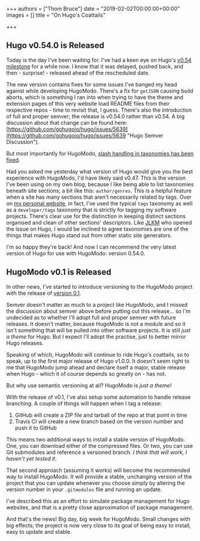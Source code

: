 +++
authors = ["Thom Bruce"]
date = "2019-02-02T00:00:00+00:00"
images = []
title = "On Hugo's Coattails"

+++
## Hugo v0.54.0 is Released

Today is the day I've been waiting for. I've had a keen eye on Hugo's [v0.54 milestone](https://github.com/gohugoio/hugo/milestone/86?closed=1 "Hugo v0.54 Milestone") for a while now. I know that it was delayed, pushed back, and then - surprise! - released ahead of the rescheduled date.

The new version contains fixes for some issues I've banged my head against while developing HugoModo. There's a fix for `getJSON` causing build aborts, which is something I ran into when trying to have the theme and extension pages of this very website load README files from their respective repos - time to revisit that, I guess. There's also the introduction of full and proper semver; the release is v0.54.0 rather than v0.54. A big discussion about that change can be found here: [https://github.com/gohugoio/hugo/issues/5639](https://github.com/gohugoio/hugo/issues/5639 "Hugo Semver Discussion").

But most importantly for HugoModo, [slash handling in taxonomies has been fixed](https://github.com/gohugoio/hugo/issues/5571 "Hugo Restore Slash Handling Discussion").

Had you asked me yesterday what version of Hugo would give you the best experience with HugoModo, I'd have likely said v0.47. This is the version I've been using on my own blog, because I like being able to list taxonomies beneath site sections; a bit like this: `author/genres`. This is a helpful feature when a site has many sections that aren't necessarily related by tags. Over on [my personal website](https://thombruce.com/ "thombruce.com - My Personal Website and Blog"), in fact, I've used the typical `tags` taxonomy as well as a `developer/tags` taxonomy that is strictly for tagging my software projects. There's clear use for the distinction in keeping distinct sections organised and clean of other sections' descriptors. Like [JLKM](https://github.com/JLKM "JLKM's GitHub Profile") who opened the issue on Hugo, I would be inclined to agree taxonomies are one of the things that makes Hugo stand out from other static site generators.

I'm so happy they're back! And now I can recommend the very latest version of Hugo for use with HugoModo: version 0.54.0.

## HugoModo v0.1 is Released

In other news, I've started to introduce versioning to the HugoModo project with the release of [version 0.1](https://github.com/hugomodo/hugomodo/releases/tag/v0.1 "HugoModo Version 0.1 Release").

Semver doesn't matter as much to a project like HugoModo, and I missed the discussion about semver above before putting out this release... so I'm undecided as to whether I'll adopt full and proper semver with future releases. It doesn't matter, because HugoModo is not a module and so it isn't something that will be pulled into other software projects. It is still _just a theme_ for Hugo. But I expect I'll adopt the practise, just to better mirror Hugo releases.

Speaking of which, HugoModo will continue to ride Hugo's coattails, so to speak, up to the first major release of Hugo v1.0.0. It doesn't seem right to me that HugoModo jump ahead and declare itself a major, stable release when Hugo - which it of course depends so greatly on - has not.

But why use semantic versioning at all? HugoModo is _just a theme!_

With the release of v0.1, I've also setup some automation to handle release branching. A couple of things will happen when I tag a release:

1. GitHub will create a ZIP file and tarball of the repo at that point in time
2. Travis CI will create a new branch based on the version number and push it to GitHub

This means two additional ways to install a stable version of HugoModo. One, you can download either of the compressed files. Or two, you can use Git submodules and reference a versioned branch. _I think that will work, I haven't yet tested it_.

That second approach (assuming it works) will become the recommended way to install HugoModo. It will provide a stable, unchanging version of the project that you can update whenever you choose simply by altering the version number in your `.gitmodules` file and running an update.

I've described this as an effort to simulate package management for Hugo websites, and that is a pretty close approximation of package management.

And that's the news! Big day, big week for HugoModo. Small changes with big effects; the project is now very close to its goal of being easy to install, easy to update and stable.